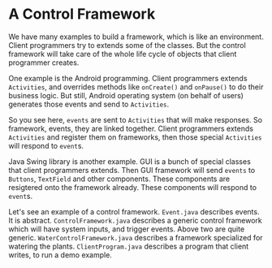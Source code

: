 # A Control Framework

We have many examples to build a framework, which is like an environment. Client programmers
try to extends some of the classes. But the control framework will take care of the whole life 
cycle of objects that client programmer creates.

One example is the Android programming. Client programmers extends `Activities`, and overrides
methods like `onCreate()` and `onPause()` to do their business logic. But still, Android operating
system (on behalf of users) generates those events and send to `Activities`.

So you see here, `events` are sent to `Activities` that will make responses. So framework, events,
they are linked together. Client programmers extends `Activities` and register them on frameworks,
then those special `Activities` will respond to `event`s.

Java Swing library is another example. GUI is a bunch of special classes that client programmers extends.
Then GUI framework will send `events` to `Buttons`, `TextField` and other components. These components are
resigtered onto the framework already. These components will respond to `event`s.

Let's see an example of a control framework.
`Event.java` describes events. It is abstract.
`ControlFramework.java` describes a generic control framework which will have system inputs, and trigger events.
Above two are quite generic.
`WaterControlFramework.java` describes a framework specialized for watering the plants.
`ClientProgram.java` describes a program that client writes, to run a demo example.